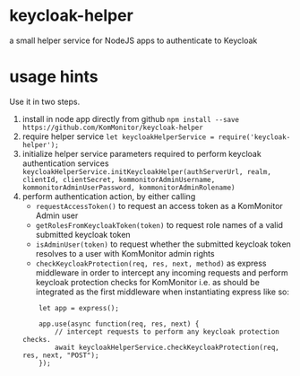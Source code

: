 # keycloak-helper
a small helper service for NodeJS apps to authenticate to Keycloak

# usage hints
Use it in two steps.

1. install in node app directly from github ``` npm install --save https://github.com/KomMonitor/keycloak-helper ```
2. require helper service 
    ``` let keycloakHelperService = require('keycloak-helper'); ``` 
3. initialize helper service parameters required to perform keycloak authentication services 
    ``` keycloakHelperService.initKeycloakHelper(authServerUrl, realm, clientId, clientSecret, kommonitorAdminUsername, kommonitorAdminUserPassword, kommonitorAdminRolename)```
2. perform authentication action, by either calling
    - ``` requestAccessToken() ``` to request an access token as a KomMonitor Admin user
    - ``` getRolesFromKeycloakToken(token) ``` to request role names of a valid submitted keycloak token
    - ``` isAdminUser(token) ``` to request whether the submitted keycloak token resolves to a user with KomMonitor admin rights
    - ``` checkKeycloakProtection(req, res, next, method) ``` as express middleware in order to intercept any incoming requests and perform keycloak protection checks for KomMonitor
    i.e. as should be integrated as the first middleware when instantiating express like so:
    ``` 
        let app = express();
    
        app.use(async function(req, res, next) {
            // intercept requests to perform any keycloak protection checks.
            await keycloakHelperService.checkKeycloakProtection(req, res, next, "POST");
        }); 
    ``` 
    

